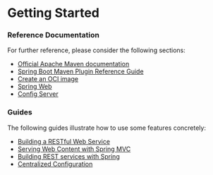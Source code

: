 # Getting Started

### Reference Documentation

For further reference, please consider the following sections:

* [Official Apache Maven documentation](https://maven.apache.org/guides/index.html)
* [Spring Boot Maven Plugin Reference Guide](https://docs.spring.io/spring-boot/docs/2.7.16-SNAPSHOT/maven-plugin/reference/html/)
* [Create an OCI image](https://docs.spring.io/spring-boot/docs/2.7.16-SNAPSHOT/maven-plugin/reference/html/#build-image)
* [Spring Web](https://docs.spring.io/spring-boot/docs/2.7.16-SNAPSHOT/reference/htmlsingle/index.html#web)
* [Config Server](https://docs.spring.io/spring-cloud-config/docs/current/reference/html/#_spring_cloud_config_server)

### Guides

The following guides illustrate how to use some features concretely:

* [Building a RESTful Web Service](https://spring.io/guides/gs/rest-service/)
* [Serving Web Content with Spring MVC](https://spring.io/guides/gs/serving-web-content/)
* [Building REST services with Spring](https://spring.io/guides/tutorials/rest/)
* [Centralized Configuration](https://spring.io/guides/gs/centralized-configuration/)

